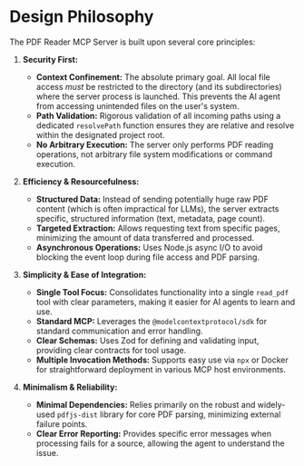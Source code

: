 # Design Philosophy

The PDF Reader MCP Server is built upon several core principles:

1.  **Security First:**
    - **Context Confinement:** The absolute primary goal. All local file access _must_ be restricted to the directory (and its subdirectories) where the server process is launched. This prevents the AI agent from accessing unintended files on the user's system.
    - **Path Validation:** Rigorous validation of all incoming paths using a dedicated `resolvePath` function ensures they are relative and resolve within the designated project root.
    - **No Arbitrary Execution:** The server only performs PDF reading operations, not arbitrary file system modifications or command execution.

2.  **Efficiency & Resourcefulness:**
    - **Structured Data:** Instead of sending potentially huge raw PDF content (which is often impractical for LLMs), the server extracts specific, structured information (text, metadata, page count).
    - **Targeted Extraction:** Allows requesting text from specific pages, minimizing the amount of data transferred and processed.
    - **Asynchronous Operations:** Uses Node.js async I/O to avoid blocking the event loop during file access and PDF parsing.

3.  **Simplicity & Ease of Integration:**
    - **Single Tool Focus:** Consolidates functionality into a single `read_pdf` tool with clear parameters, making it easier for AI agents to learn and use.
    - **Standard MCP:** Leverages the `@modelcontextprotocol/sdk` for standard communication and error handling.
    - **Clear Schemas:** Uses Zod for defining and validating input, providing clear contracts for tool usage.
    - **Multiple Invocation Methods:** Supports easy use via `npx` or Docker for straightforward deployment in various MCP host environments.

4.  **Minimalism & Reliability:**
    - **Minimal Dependencies:** Relies primarily on the robust and widely-used `pdfjs-dist` library for core PDF parsing, minimizing external failure points.
    - **Clear Error Reporting:** Provides specific error messages when processing fails for a source, allowing the agent to understand the issue.
